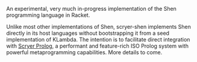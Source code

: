 An experimental, very much in-progress implementation of the Shen programming language in Racket.

Unlike most other implementations of Shen, scryer-shen implements Shen directly in its host languages without bootstrapping it from a seed implementation of KLambda. The intention is to facilitate direct integration with [Scryer Prolog](http://github.com/mthom/scryer-prolog), a performant and feature-rich ISO Prolog system with powerful metaprogramming capabilities. More details to come.

